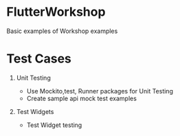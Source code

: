 # FlutterWorkshop
Basic examples of Workshop examples


# Test Cases
1. Unit Testing
   - Use Mockito,test, Runner packages for Unit Testing
   - Create sample api mock test examples   

2. Test Widgets
   - Test Widget testing